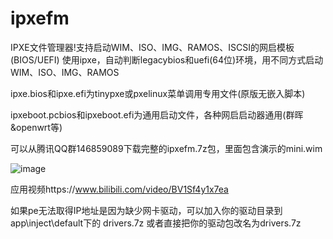 # ipxefm
IPXE文件管理器!支持启动WIM、ISO、IMG、RAMOS、ISCSI的网启模板(BIOS/UEFI) 
使用ipxe，自动判断legacybios和uefi(64位)环境，用不同方式启动WIM、ISO、IMG、RAMOS

ipxe.bios和ipxe.efi为tinypxe或pxelinux菜单调用专用文件(原版无嵌入脚本)

ipxeboot.pcbios和ipxeboot.efi为通用启动文件，各种网启启动器通用(群晖&openwrt等)

可以从腾讯QQ群146859089下载完整的ipxefm.7z包，里面包含演示的mini.wim

![image](https://github.com/zwj4031/ipxefm/blob/main/bin/ipxefm.gif)

应用视频https://www.bilibili.com/video/BV1Sf4y1x7ea

如果pe无法取得IP地址是因为缺少网卡驱动，可以加入你的驱动目录到app\inject\default下的   drivers.7z
或者直接把你的驱动包改名为drivers.7z